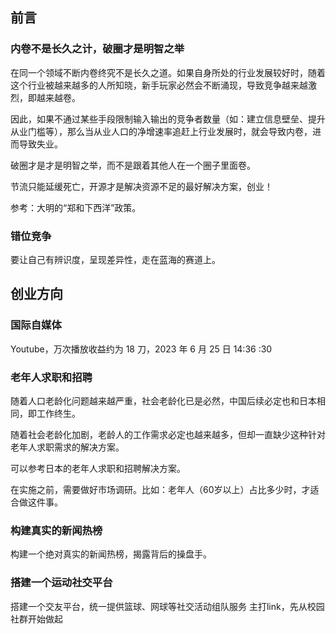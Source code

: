 ## 前言

### 内卷不是长久之计，破圈才是明智之举

在同一个领域不断内卷终究不是长久之道。如果自身所处的行业发展较好时，随着这个行业被越来越多的人所知晓，新手玩家必然会不断涌现，导致竞争越来越激烈，即越来越卷。

因此，如果不通过某些手段限制输入输出的竞争者数量（如：建立信息壁垒、提升从业门槛等），那么当从业人口的净增速率追赶上行业发展时，就会导致内卷，进而导致失业。

破圈才是才是明智之举，而不是跟着其他人在一个圈子里面卷。

节流只能延缓死亡，开源才是解决资源不足的最好解决方案，创业！

参考：大明的“郑和下西洋”政策。


### 错位竞争

要让自己有辨识度，呈现差异性，走在蓝海的赛道上。

## 创业方向

### 国际自媒体

Youtube，万次播放收益约为 18 刀，2023 年 6 月 25 日 14:36 :30


### 老年人求职和招聘

随着人口老龄化问题越来越严重，社会老龄化已是必然，中国后续必定也和日本相同，即工作终生。

随着社会老龄化加剧，老龄人的工作需求必定也越来越多，但却一直缺少这种针对老年人求职需求的解决方案。

可以参考日本的老年人求职和招聘解决方案。

在实施之前，需要做好市场调研。比如：老年人（60岁以上）占比多少时，才适合做这件事。


### 构建真实的新闻热榜

构建一个绝对真实的新闻热榜，揭露背后的操盘手。


### 搭建一个运动社交平台

搭建一个交友平台，统一提供篮球、网球等社交活动组队服务
主打link，先从校园社群开始做起




